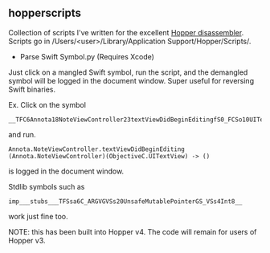 hopperscripts
-
Collection of scripts I've written for the excellent <a href="http://www.hopperapp.com">Hopper disassembler</a>. Scripts go in /Users/\<user>/Library/Application Support/Hopper/Scripts/.

* Parse Swift Symbol.py (Requires Xcode)

Just click on a mangled Swift symbol, run the script, and the demangled symbol will be logged in the document window. Super useful for reversing Swift binaries.

Ex. Click on the symbol 

```
__TFC6Annota18NoteViewController23textViewDidBeginEditingfS0_FCSo10UITextViewT_
```
and run.

```
Annota.NoteViewController.textViewDidBeginEditing (Annota.NoteViewController)(ObjectiveC.UITextView) -> ()
```
is logged in the document window.

Stdlib symbols such as

```
imp___stubs___TFSsa6C_ARGVGVSs20UnsafeMutablePointerGS_VSs4Int8__
```
work just fine too.

NOTE: this has been built into Hopper v4. The code will remain for users of Hopper v3.